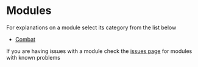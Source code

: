 # Modules

For explanations on a module select its category from the list below
  - [Combat](../modules/combat.md)

If you are having issues with a module check the [issues page](issues.md) for modules with known problems


